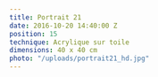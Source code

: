 ```yaml
---
title: Portrait 21
date: 2016-10-20 14:40:00 Z
position: 15
technique: Acrylique sur toile
dimensions: 40 x 40 cm
photo: "/uploads/portrait21_hd.jpg"
---
```


